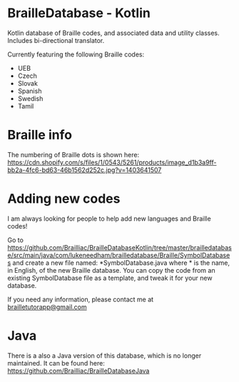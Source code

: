 # BrailleDatabase - Kotlin

Kotlin database of Braille codes, and associated data and utility classes.
Includes bi-directional translator.

Currently featuring the following Braille codes:
- UEB
- Czech
- Slovak
- Spanish
- Swedish
- Tamil

# Braille info

The numbering of Braille dots is shown here:
https://cdn.shopify.com/s/files/1/0543/5261/products/image_d1b3a9ff-bb2a-4fc6-bd63-46b1562d252c.jpg?v=1403641507

# Adding new codes

I am always looking for people to help add new languages and Braille codes!

Go to https://github.com/Brailliac/BrailleDatabaseKotlin/tree/master/brailledatabase/src/main/java/com/lukeneedham/brailledatabase/Braille/SymbolDatabases and create a new file named: \*SymbolDatabase.java where * is the name, in English, of the new Braille database. You can copy the code from an existing SymbolDatabase file as a template, and tweak it for your new database.

If you need any information, please contact me at brailletutorapp@gmail.com

# Java

There is a also a Java version of this database, which is no longer maintained. It can be found here: https://github.com/Brailliac/BrailleDatabaseJava
